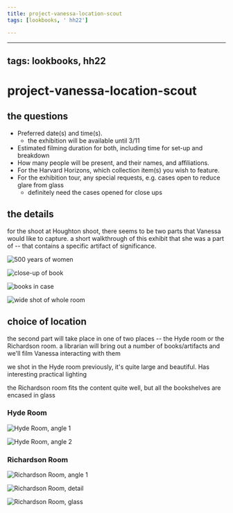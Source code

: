 ```yaml
---
title: project-vanessa-location-scout
tags: [lookbooks, ' hh22']

---
```


---
tags: lookbooks, hh22
---

# project-vanessa-location-scout

## the questions

* Preferred date(s) and time(s).
    * the exhibition will be available until 3/11
* Estimated filming duration for both, including time for set-up and breakdown
* How many people will be present, and their names, and affiliations.
* For the Harvard Horizons, which collection item(s) you wish to feature.
* For the exhibition tour, any special requests, e.g. cases open to reduce glare from glass
    * definitely need the cases opened for close ups

## the details

for the shoot at Houghton shoot, there seems to be two parts that Vanessa would like to capture. a short walkthrough of this exhibit that she was a part of -- that contains a specific artifact of significance. 

![500 years of women](https://files.slack.com/files-pri/T0HTW3H0V-F034JPBTLUR/exhibit03.jpg?pub_secret=b1454c2f27)

![close-up of book](https://files.slack.com/files-pri/T0HTW3H0V-F03465A2MDG/exhibit02.jpg?pub_secret=cc93667c24)

![books in case](https://files.slack.com/files-pri/T0HTW3H0V-F033RL2H4MD/exhibit04.jpg?pub_secret=fdf4949c89)

![wide shot of whole room](https://files.slack.com/files-pri/T0HTW3H0V-F033ZFMV3FY/exhibit06.jpg?pub_secret=6990c3713c)

## choice of location

the second part will take place in one of two places -- the Hyde room or the Richardson room. a librarian will bring out a number of books/artifacts and we'll film Vanessa interacting with them

we shot in the Hyde room previously, it's quite large and beautiful. Has interesting practical lighting

the Richardson room fits the content quite well, but all the bookshelves are encased in glass

### Hyde Room

![Hyde Room, angle 1](https://files.slack.com/files-pri/T0HTW3H0V-F034VVC4J9W/28765300564_71b2541e7e_o.jpg?pub_secret=667e25bbb0)

![Hyde Room, angle 2](https://files.slack.com/files-pri/T0HTW3H0V-F0348GP738C/28765301234_8866cc58de_o.jpg?pub_secret=b924e04ec9)

### Richardson Room 

![Richardson Room, angle 1](https://files.slack.com/files-pri/T0HTW3H0V-F034VTK8L8G/richardsonroom01.jpg?pub_secret=6f5c673154)

![Richardson Room, detail](https://files.slack.com/files-pri/T0HTW3H0V-F03465SFJ4B/richardsonroom03.jpg?pub_secret=1df71e1c89)

![Richardson Room, glass](https://files.slack.com/files-pri/T0HTW3H0V-F03465S2003/richardsonroom02.jpg?pub_secret=4aa805b936)